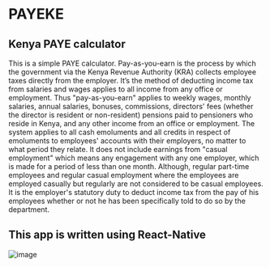 # PAYEKE
## Kenya PAYE calculator

This is a simple PAYE calculator. Pay-as-you-earn is the process by which the government via the Kenya Revenue Authority (KRA) collects employee taxes directly from the employer. It’s the method of deducting income tax from salaries and wages applies to all income from any office or employment. Thus "pay-as-you-earn" applies to weekly wages, monthly salaries, annual salaries, bonuses, commissions, directors' fees (whether the director is resident or non-resident) pensions paid to pensioners who reside in Kenya, and any other income from an office or employment. The system applies to all cash emoluments and all credits in respect of emoluments to employees' accounts with their employers, no matter to what period they relate. It does not include earnings from "casual employment" which means any engagement with any one employer, which is made for a period of less than one month. Although, regular part-time employees and regular casual employment where the employees are employed casually but regularly are not considered to be casual employees. It is the employer's statutory duty to deduct income tax from the pay of his employees whether or not he has been specifically told to do so by the department.

## This app is written using React-Native
![image](https://user-images.githubusercontent.com/324225/26965032-c1e197b0-4cfc-11e7-8ad8-1687ef6a7e0c.png)

